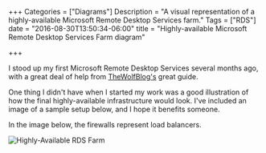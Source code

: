 +++
Categories = ["Diagrams"]
Description = "A visual representation of a highly-available Microsoft Remote Desktop Services farm."
Tags = ["RDS"]
date = "2016-08-30T13:50:34-06:00"
title = "Highly-available Microsoft Remote Desktop Services Farm diagram"

+++

I stood up my first Microsoft Remote Desktop Services several months ago, with a great deal of help from [TheWolfBlog's](https://thewolfblog.com/2014/02/08/deploying-a-2012-2012r2-remote-desktop-services-farm/) great guide.

One thing I didn't have when I started my work was a good illustration of how the final highly-available infrastructure would look. I've included an image of a sample setup below, and I hope it benefits someone.

In the image below, the firewalls represent load balancers.

![Highly-Available RDS Farm](/img/20160830-rds-diagram.png "Highly-Available RDS Farm Diagram")